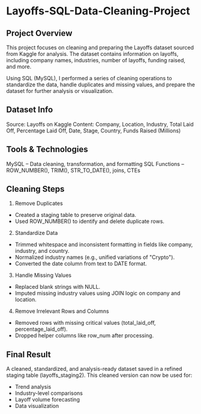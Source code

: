 # Layoffs-SQL-Data-Cleaning-Project

## Project Overview
This project focuses on cleaning and preparing the Layoffs dataset sourced from Kaggle for analysis. The dataset contains information on layoffs, including company names, industries, number of layoffs, funding raised, and more.

Using SQL (MySQL), I performed a series of cleaning operations to standardize the data, handle duplicates and missing values, and prepare the dataset for further analysis or visualization.

## Dataset Info
Source: Layoffs on Kaggle
Content: Company, Location, Industry, Total Laid Off, Percentage Laid Off, Date, Stage, Country, Funds Raised (Millions)

## Tools & Technologies
MySQL – Data cleaning, transformation, and formatting
SQL Functions – ROW_NUMBER(), TRIM(), STR_TO_DATE(), joins, CTEs

## Cleaning Steps
1. Remove Duplicates
- Created a staging table to preserve original data.
- Used ROW_NUMBER() to identify and delete duplicate rows.

2. Standardize Data
- Trimmed whitespace and inconsistent formatting in fields like company, industry, and country.
- Normalized industry names (e.g., unified variations of "Crypto").
- Converted the date column from text to DATE format.

3. Handle Missing Values
- Replaced blank strings with NULL.
- Imputed missing industry values using JOIN logic on company and location.

4. Remove Irrelevant Rows and Columns
- Removed rows with missing critical values (total_laid_off, percentage_laid_off).
- Dropped helper columns like row_num after processing.

## Final Result
A cleaned, standardized, and analysis-ready dataset saved in a refined staging table (layoffs_staging2). This cleaned version can now be used for:

- Trend analysis
- Industry-level comparisons
- Layoff volume forecasting
- Data visualization
